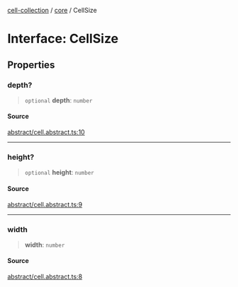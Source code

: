[cell-collection](../../modules.md) / [core](../index.md) / CellSize

# Interface: CellSize

## Properties

### depth?

> `optional` **depth**: `number`

#### Source

[abstract/cell.abstract.ts:10](https://github.com/benoitlahoz/cell-collection/blob/77253b777a20bbc33ec2a602f2d75b581c780e1f/src/abstract/cell.abstract.ts#L10)

***

### height?

> `optional` **height**: `number`

#### Source

[abstract/cell.abstract.ts:9](https://github.com/benoitlahoz/cell-collection/blob/77253b777a20bbc33ec2a602f2d75b581c780e1f/src/abstract/cell.abstract.ts#L9)

***

### width

> **width**: `number`

#### Source

[abstract/cell.abstract.ts:8](https://github.com/benoitlahoz/cell-collection/blob/77253b777a20bbc33ec2a602f2d75b581c780e1f/src/abstract/cell.abstract.ts#L8)
